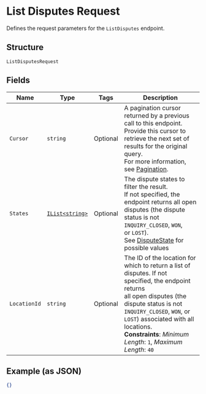 
# List Disputes Request

Defines the request parameters for the `ListDisputes` endpoint.

## Structure

`ListDisputesRequest`

## Fields

| Name | Type | Tags | Description |
|  --- | --- | --- | --- |
| `Cursor` | `string` | Optional | A pagination cursor returned by a previous call to this endpoint.<br>Provide this cursor to retrieve the next set of results for the original query.<br>For more information, see [Pagination](https://developer.squareup.com/docs/basics/api101/pagination). |
| `States` | [`IList<string>`](/doc/models/dispute-state.md) | Optional | The dispute states to filter the result.<br>If not specified, the endpoint returns all open disputes (the dispute status is not `INQUIRY_CLOSED`, `WON`,<br>or `LOST`).<br>See [DisputeState](#type-disputestate) for possible values |
| `LocationId` | `string` | Optional | The ID of the location for which to return a list of disputes. If not specified, the endpoint returns<br>all open disputes (the dispute status is not `INQUIRY_CLOSED`, `WON`, or `LOST`) associated with all locations.<br>**Constraints**: *Minimum Length*: `1`, *Maximum Length*: `40` |

## Example (as JSON)

```json
{}
```


